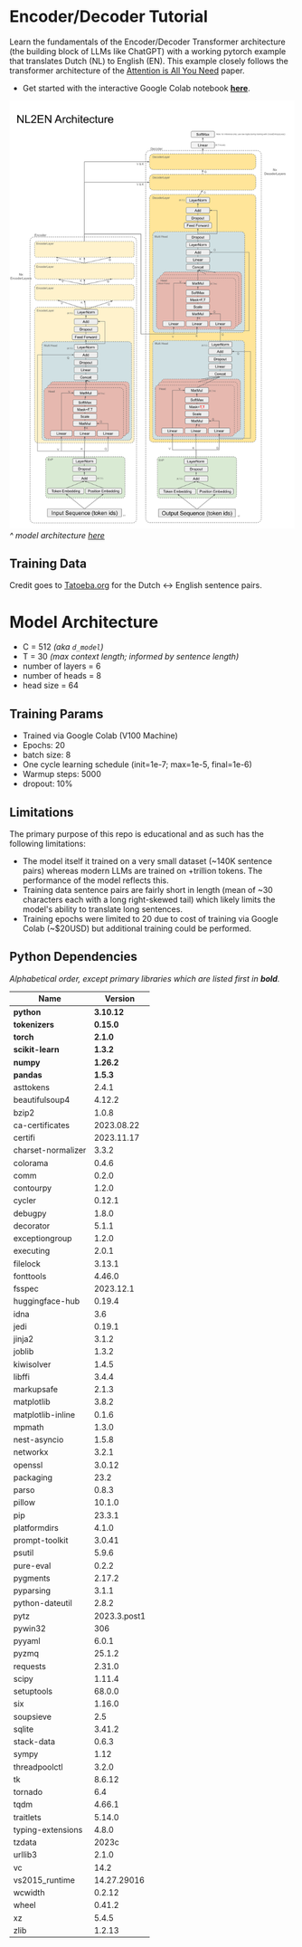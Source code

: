 
# Encoder/Decoder Tutorial

Learn the fundamentals of the Encoder/Decoder Transformer architecture (the building block of LLMs like ChatGPT) with a working pytorch example that translates Dutch (NL) to English (EN). This example closely follows the transformer architecture of the [Attention is All You Need](https://arxiv.org/abs/1706.03762) paper.
 
- Get started with the interactive Google Colab notebook [**here**](https://colab.research.google.com/drive/1I-IFQvNW-PLEcDT3WeIX0OSgbExYcE6k#scrollTo=6fb3ba33-3de6-468c-a070-04886cb4329a).

![architecture](architecture.svg)
*^ model architecture [here](https://docs.google.com/presentation/d/1sRWV0hxIgL8ZNyrqV_jz7vX5l815RJI5l_KlXoVJHAQ/edit#slide=id.g29d8fe39d9a_0_0)*

## Training Data

Credit goes to [Tatoeba.org](https://tatoeba.org/en/downloads) for the Dutch <-> English sentence pairs.

# Model Architecture
- C = 512 *(aka `d_model`)*
- T = 30  *(max context length; informed by sentence length)*
- number of layers = 6
- number of heads = 8
- head size = 64

## Training Params
- Trained via Google Colab (V100 Machine)
- Epochs: 20 
- batch size: 8
- One cycle learning schedule (init=1e-7; max=1e-5, final=1e-6)
- Warmup steps: 5000
- dropout: 10%

## Limitations
The primary purpose of this repo is educational and as such has the following limitations:
- The model itself it trained on a very small dataset (~140K sentence pairs) whereas modern LLMs are trained on +trillion tokens.  The performance of the model reflects this.
- Training data sentence pairs are fairly short in length (mean of ~30 characters each with a long right-skewed tail) which likely limits the model's ability to translate long sentences.
- Training epochs were limited to 20 due to cost of training via Google Colab (~$20USD) but additional training could be performed.

## Python Dependencies
*Alphabetical order, except primary libraries which are listed first in **bold**.*

| Name | Version |
| --- | ----------- |
| **python** | **3.10.12** |
| **tokenizers** | **0.15.0** |
| **torch** | **2.1.0** |
| **scikit-learn** | **1.3.2** |
| **numpy** | **1.26.2** |
| **pandas** | **1.5.3** |
| asttokens | 2.4.1 |
| beautifulsoup4 | 4.12.2 |
| bzip2 | 1.0.8 |
| ca-certificates | 2023.08.22 |
| certifi | 2023.11.17 |
| charset-normalizer | 3.3.2 |
| colorama | 0.4.6 |
| comm | 0.2.0 |
| contourpy | 1.2.0 |
| cycler | 0.12.1 |
| debugpy | 1.8.0 |
| decorator | 5.1.1 |
| exceptiongroup | 1.2.0 |
| executing | 2.0.1 |
| filelock | 3.13.1 |
| fonttools | 4.46.0 |
| fsspec | 2023.12.1 |
| huggingface-hub | 0.19.4 |
| idna | 3.6 |
| jedi | 0.19.1 |
| jinja2 | 3.1.2 |
| joblib | 1.3.2 |
| kiwisolver | 1.4.5 |
| libffi | 3.4.4 |
| markupsafe | 2.1.3 |
| matplotlib | 3.8.2 |
| matplotlib-inline | 0.1.6 |
| mpmath | 1.3.0 |
| nest-asyncio | 1.5.8 |
| networkx | 3.2.1 |
| openssl | 3.0.12 |
| packaging | 23.2 |
| parso | 0.8.3 |
| pillow | 10.1.0 |
| pip | 23.3.1 |
| platformdirs | 4.1.0 |
| prompt-toolkit | 3.0.41 |
| psutil | 5.9.6 |
| pure-eval | 0.2.2 |
| pygments | 2.17.2 |
| pyparsing | 3.1.1 |
| python-dateutil | 2.8.2 |
| pytz | 2023.3.post1 |
| pywin32 | 306 |
| pyyaml | 6.0.1 |
| pyzmq | 25.1.2 |
| requests | 2.31.0 |
| scipy | 1.11.4 |
| setuptools | 68.0.0 |
| six | 1.16.0 |
| soupsieve | 2.5 |
| sqlite | 3.41.2 |
| stack-data | 0.6.3 |
| sympy | 1.12 |
| threadpoolctl | 3.2.0 |
| tk | 8.6.12 |
| tornado | 6.4 |
| tqdm | 4.66.1 |
| traitlets | 5.14.0 |
| typing-extensions | 4.8.0 |
| tzdata | 2023c |
| urllib3 | 2.1.0 |
| vc | 14.2 |
| vs2015_runtime | 14.27.29016 |
| wcwidth | 0.2.12 |
| wheel | 0.41.2 |
| xz | 5.4.5 |
| zlib | 1.2.13 |